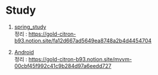 # Study

1. [spring_study](/spring_study)<br>
    정리 : https://gold-citron-b93.notion.site/fa12d667ad5649ea8748a2b4d4454704

2. [Android](/android)<br>
    정리 : https://gold-citron-b93.notion.site/mvvm-00cbf45f992c41c9b284d97a6eedd727
